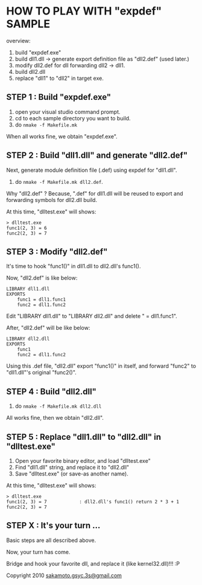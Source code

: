 # HOW TO PLAY WITH "expdef" SAMPLE

overview:

1. build "expdef.exe"
2. build dll1.dll -> generate export definition file as "dll2.def" (used later.)
3. modify dll2.def for dll forwarding dll2 -> dll1.
4. build dll2.dll
5. replace "dll1" to "dll2" in target exe.

## STEP 1 : Build "expdef.exe"

1. open your visual studio command prompt.
2. cd to each sample directory you want to build.
3. do `nmake -f Makefile.mk`

When all works fine, we obtain "expdef.exe".

## STEP 2 : Build "dll1.dll" and generate "dll2.def"

Next, generate module definition file (.def) using expdef for "dll1.dll".

1. do `nmake -f Makefile.mk dll2.def`.

Why "dll2.def" ? Because, ".def" for dll1.dll will be reused to export and forwarding symbols for dll2.dll build.

At this time, "dlltest.exe" will shows:

```
> dlltest.exe
func1(2, 3) = 6
func2(2, 3) = 7
```

## STEP 3 : Modify "dll2.def"

It's time to hook "func1()" in dll1.dll to dll2.dll's func1().

Now, "dll2.def" is like below:

```
LIBRARY dll1.dll
EXPORTS
    func1 = dll1.func1
    func2 = dll1.func2
```

Edit "LIBRARY dll1.dll" to "LIBRARY dll2.dll" and delete " = dll1.func1".

After, "dll2.def" will be like below:

```
LIBRARY dll2.dll
EXPORTS
    func1
    func2 = dll1.func2
```

Using this .def file, "dll2.dll" export "func1()" in itself, and forward "func2" to "dll1.dll"'s original "func2()".

## STEP 4 : Build "dll2.dll"

1. do `nmake -f Makefile.mk dll2.dll`

All works fine, then we obtain "dll2.dll".

## STEP 5 : Replace "dll1.dll" to "dll2.dll" in "dlltest.exe"

1. Open your favorite binary editor, and load "dlltest.exe"
2. Find "dll1.dll" string, and replace it to "dll2.dll"
3. Save "dlltest.exe" (or save-as another name).

At this time, "dlltest.exe" will shows:

```
> dlltest.exe
func1(2, 3) = 7            : dll2.dll's func1() return 2 * 3 + 1
func2(2, 3) = 7
```

## STEP X : It's your turn ...

Basic steps are all described above.

Now, your turn has come.

Bridge and hook your favorite dll, and replace it (like kernel32.dll)!!! :P


Copyright 2010 sakamoto.gsyc.3s@gmail.com
